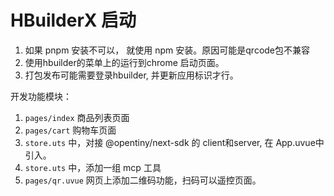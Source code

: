 # HBuilderX 启动  

1. 如果 pnpm 安装不可以， 就使用 npm 安装。原因可能是qrcode包不兼容
2. 使用hbuilder的菜单上的运行到chrome 启动页面。 
3. 打包发布可能需要登录hbuilder, 并更新应用标识才行。  

开发功能模块：
1. `pages/index` 商品列表页面
2. `pages/cart` 购物车页面
3. `store.uts` 中，对接 @opentiny/next-sdk 的 client和server, 在 App.uvue中引入。
4. `store.uts` 中，添加一组 mcp 工具
5. `pages/qr.uvue` 网页上添加二维码功能，扫码可以遥控页面。